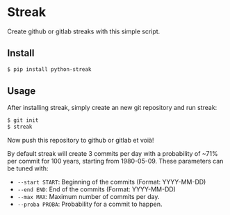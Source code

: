 # Streak

Create github or gitlab streaks with this simple script.


## Install

```bash
$ pip install python-streak
```


## Usage

After installing streak, simply create an new git repository and run streak:

```bash
$ git init
$ streak
```

Now push this repository to github or gitlab et voià!

By default streak will create 3 commits per day with a probability of ~71% per
commit for 100 years, starting from 1980-05-09. These parameters can be tuned
with:

* `--start START`: Beginning of the commits (Format: YYYY-MM-DD)
* `--end END`: End of the commits (Format: YYYY-MM-DD)
* `--max MAX`: Maximum number of commits per day.
* `--proba PROBA`: Probability for a commit to happen.
